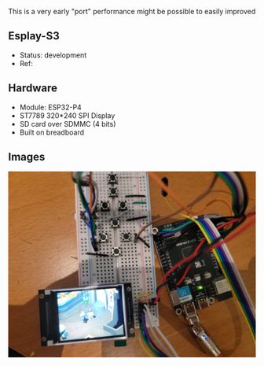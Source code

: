 This is a very early "port" performance might be possible to easily improved

## Esplay-S3
- Status: development
- Ref:

## Hardware
- Module: ESP32-P4
- ST7789 320*240 SPI Display
- SD card over SDMMC (4 bits)
- Built on breadboard

## Images
![ESP32-P4_breadboard_setup.jpg](ESP32-P4_breadboard_setup.jpg)